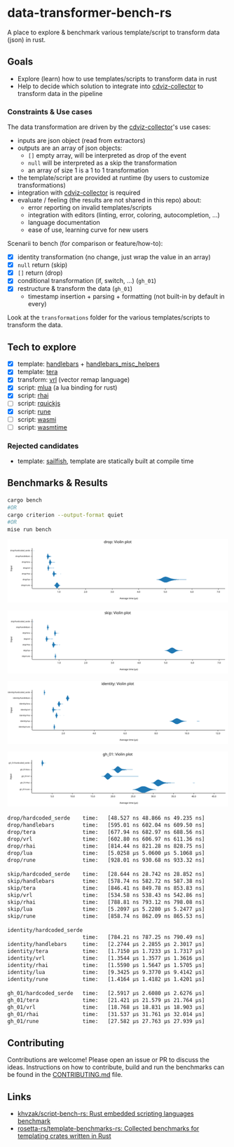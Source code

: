 # data-transformer-bench-rs

A place to explore & benchmark various template/script to transform data (json) in rust.

## Goals

- Explore (learn) how to use templates/scripts to transform data in rust
- Help to decide which solution to integrate into [cdviz-collector] to transform data in the pipeline

### Constraints & Use cases

The data transformation are driven by the [cdviz-collector]'s use cases:

- inputs are json object (read from extractors)
- outputs are an array of json objects:
  - `[]` empty array, will be interpreted as drop of the event
  - `null` will be interpreted as a skip the transformation
  - an array of size 1 is a 1 to 1 transformation
- the template/script are provided at runtime (by users to customize transformations)
- integration with [cdviz-collector] is required
- evaluate / feeling (the results are not shared in this repo) about:
  - error reporting on invalid templates/scripts
  - integration with editors (linting, error, coloring, autocompletion, ...)
  - language documentation
  - ease of use, learning curve for new users

Scenarii to bench (for comparison or feature/how-to):

- [x] identity transformation (no change, just wrap the value in an array)
- [x] `null` return (skip)
- [x] `[]` return (drop)
- [x] conditional transformation (if, switch, ...) (`gh_01`)
- [x] restructure & transform the data (`gh_01`)
  - timestamp insertion + parsing + formatting (not built-in by default in every)

Look at the `transformations` folder for the various templates/scripts to transform the data.

## Tech to explore

- [x] template: [handlebars](https://crates.io/crates/handlebars) + [handlebars_misc_helpers](https://crates.io/crates/handlebars_misc_helpers)
- [x] template: [tera](https://crates.io/crates/tera)
- [x] transform: [vrl](https://crates.io/crates/vrl) (vector remap language)
- [x] script: [mlua](https://crates.io/crates/mlua) (a lua binding for rust)
- [x] script: [rhai](https://crates.io/crates/rhai)
- [ ] script: [rquickjs](https://crates.io/crates/rquickjs)
- [x] script: [rune](https://crates.io/crates/rune)
- [ ] script: [wasmi](https://crates.io/crates/wasmi)
- [ ] script: [wasmtime](https://crates.io/crates/wasmtime)

### Rejected candidates

- template: [sailfish](https://rust-sailfish.github.io/sailfish/), template are statically built at compile time

## Benchmarks & Results

```bash
cargo bench
#OR
cargo criterion --output-format quiet
#OR
mise run bench
```

![drop](docs/images/violin_drop.svg)

![skip](docs/images/violin_skip.svg)

![identity](docs/images/violin_identity.svg)

![gh_01](docs/images/violin_gh_01.svg)

```text
drop/hardcoded_serde    time:   [48.527 ns 48.866 ns 49.235 ns]
drop/handlebars         time:   [595.01 ns 602.04 ns 609.50 ns]
drop/tera               time:   [677.94 ns 682.97 ns 688.56 ns]
drop/vrl                time:   [602.80 ns 606.97 ns 611.36 ns]
drop/rhai               time:   [814.44 ns 821.28 ns 828.75 ns]
drop/lua                time:   [5.0258 µs 5.0600 µs 5.1068 µs]
drop/rune               time:   [928.01 ns 930.68 ns 933.32 ns]

skip/hardcoded_serde    time:   [28.644 ns 28.742 ns 28.852 ns]
skip/handlebars         time:   [578.74 ns 582.72 ns 587.38 ns]
skip/tera               time:   [846.41 ns 849.78 ns 853.83 ns]
skip/vrl                time:   [534.58 ns 538.43 ns 542.86 ns]
skip/rhai               time:   [788.81 ns 793.12 ns 798.08 ns]
skip/lua                time:   [5.2097 µs 5.2280 µs 5.2477 µs]
skip/rune               time:   [858.74 ns 862.09 ns 865.53 ns]

identity/hardcoded_serde
                        time:   [784.21 ns 787.25 ns 790.49 ns]
identity/handlebars     time:   [2.2744 µs 2.2855 µs 2.3017 µs]
identity/tera           time:   [1.7150 µs 1.7233 µs 1.7317 µs]
identity/vrl            time:   [1.3544 µs 1.3577 µs 1.3616 µs]
identity/rhai           time:   [1.5590 µs 1.5647 µs 1.5705 µs]
identity/lua            time:   [9.3425 µs 9.3770 µs 9.4142 µs]
identity/rune           time:   [1.4164 µs 1.4182 µs 1.4201 µs]

gh_01/hardcoded_serde   time:   [2.5917 µs 2.6080 µs 2.6276 µs]
gh_01/tera              time:   [21.421 µs 21.579 µs 21.764 µs]
gh_01/vrl               time:   [18.768 µs 18.831 µs 18.903 µs]
gh_01/rhai              time:   [31.537 µs 31.761 µs 32.014 µs]
gh_01/rune              time:   [27.582 µs 27.763 µs 27.939 µs]
```

## Contributing

Contributions are welcome! Please open an issue or PR to discuss the ideas.
Instructions on how to contribute, build and run the benchmarks can be found in the [CONTRIBUTING.md](CONTRIBUTING.md) file.

## Links

- [khvzak/script-bench-rs: Rust embedded scripting languages benchmark](https://github.com/khvzak/script-bench-rs)
- [rosetta-rs/template-benchmarks-rs: Collected benchmarks for templating crates written in Rust](https://github.com/rosetta-rs/template-benchmarks-rs)

[cdviz-collector]: https://github.com/cdviz-dev/cdviz-collector

